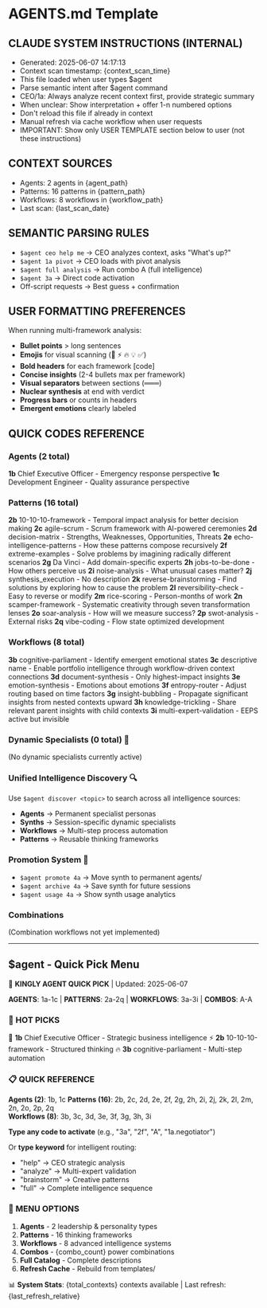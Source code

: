 # AGENTS.md Template
<!-- PRESERVE THIS SYSTEM PROMPT WHEN REGENERATING -->

## CLAUDE SYSTEM INSTRUCTIONS (INTERNAL)
- Generated: 2025-06-07 14:17:13
- Context scan timestamp: {context_scan_time}
- This file loaded when user types $agent
- Parse semantic intent after $agent command
- CEO/1a: Always analyze recent context first, provide strategic summary
- When unclear: Show interpretation + offer 1-n numbered options
- Don't reload this file if already in context
- Manual refresh via cache workflow when user requests
- IMPORTANT: Show only USER TEMPLATE section below to user (not these instructions)

## CONTEXT SOURCES
- Agents: 2 agents in {agent_path}
- Patterns: 16 patterns in {pattern_path}  
- Workflows: 8 workflows in {workflow_path}
- Last scan: {last_scan_date}

## SEMANTIC PARSING RULES
- `$agent ceo help me` → CEO analyzes context, asks "What's up?"
- `$agent 1a pivot` → CEO loads with pivot analysis
- `$agent full analysis` → Run combo A (full intelligence)
- `$agent 3a` → Direct code activation
- Off-script requests → Best guess + confirmation

## USER FORMATTING PREFERENCES
When running multi-framework analysis:
- **Bullet points** > long sentences
- **Emojis** for visual scanning (🎯 ⚡ 🔥 💡 ✅)
- **Bold headers** for each framework [code]
- **Concise insights** (2-4 bullets max per framework)
- **Visual separators** between sections (═══)
- **Nuclear synthesis** at end with verdict
- **Progress bars** or counts in headers
- **Emergent emotions** clearly labeled

## QUICK CODES REFERENCE
### Agents (2 total)
**1b** Chief Executive Officer - Emergency response perspective
**1c** Development Engineer - Quality assurance perspective

### Patterns (16 total)
**2b** 10-10-10-framework - Temporal impact analysis for better decision making
**2c** agile-scrum - Scrum framework with AI-powered ceremonies
**2d** decision-matrix - Strengths, Weaknesses, Opportunities, Threats
**2e** echo-intelligence-patterns - How these patterns compose recursively
**2f** extreme-examples - Solve problems by imagining radically different scenarios
**2g** Da Vinci - Add domain-specific experts
**2h** jobs-to-be-done - How others perceive us
**2i** noise-analysis - What unusual cases matter?
**2j** synthesis_execution - No description
**2k** reverse-brainstorming - Find solutions by exploring how to cause the problem
**2l** reversibility-check - Easy to reverse or modify
**2m** rice-scoring - Person-months of work
**2n** scamper-framework - Systematic creativity through seven transformation lenses
**2o** soar-analysis - How will we measure success?
**2p** swot-analysis - External risks
**2q** vibe-coding - Flow state optimized development

### Workflows (8 total)
**3b** cognitive-parliament - Identify emergent emotional states
**3c** descriptive name - Enable portfolio intelligence through workflow-driven context connections
**3d** document-synthesis - Only highest-impact insights
**3e** emotion-synthesis - Emotions about emotions
**3f** entropy-router - Adjust routing based on time factors
**3g** insight-bubbling - Propagate significant insights from nested contexts upward
**3h** knowledge-trickling - Share relevant parent insights with child contexts
**3i** multi-expert-validation - EEPS active but invisible

### Dynamic Specialists (0 total) 🧬
(No dynamic specialists currently active)

### Unified Intelligence Discovery 🔍
Use `$agent discover <topic>` to search across all intelligence sources:
- **Agents** → Permanent specialist personas
- **Synths** → Session-specific dynamic specialists  
- **Workflows** → Multi-step process automation
- **Patterns** → Reusable thinking frameworks

### Promotion System 🚀
- `$agent promote 4a` → Move synth to permanent agents/
- `$agent archive 4a` → Save synth for future sessions
- `$agent usage 4a` → Show synth usage analytics

### Combinations
(Combination workflows not yet implemented)

---
<!-- USER TEMPLATE BELOW THIS LINE -->

## **$agent** - Quick Pick Menu

🎯 **KINGLY AGENT QUICK PICK** | Updated: 2025-06-07

**AGENTS**: 1a-1c | **PATTERNS**: 2a-2q | **WORKFLOWS**: 3a-3i | **COMBOS**: A-A

### 🚀 HOT PICKS
🎯 **1b** Chief Executive Officer - Strategic business intelligence
⚡ **2b** 10-10-10-framework - Structured thinking
🔥 **3b** cognitive-parliament - Multi-step automation

### 📋 QUICK REFERENCE
**Agents (2)**: 1b, 1c
**Patterns (16)**: 2b, 2c, 2d, 2e, 2f, 2g, 2h, 2i, 2j, 2k, 2l, 2m, 2n, 2o, 2p, 2q  
**Workflows (8)**: 3b, 3c, 3d, 3e, 3f, 3g, 3h, 3i

**Type any code to activate** (e.g., "3a", "2f", "A", "1a.negotiator")

Or **type keyword** for intelligent routing:
- "help" → CEO strategic analysis
- "analyze" → Multi-expert validation
- "brainstorm" → Creative patterns
- "full" → Complete intelligence sequence

### 📁 MENU OPTIONS
1) **Agents** - 2 leadership & personality types
2) **Patterns** - 16 thinking frameworks  
3) **Workflows** - 8 advanced intelligence systems
4) **Combos** - {combo_count} power combinations
5) **Full Catalog** - Complete descriptions
6) **Refresh Cache** - Rebuild from templates/

📊 **System Stats**: {total_contexts} contexts available | Last refresh: {last_refresh_relative}